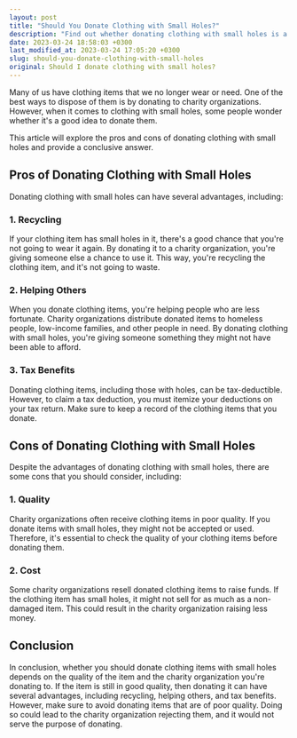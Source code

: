 ```yaml
---
layout: post
title: "Should You Donate Clothing with Small Holes?"
description: "Find out whether donating clothing with small holes is a good idea or not."
date: 2023-03-24 18:58:03 +0300
last_modified_at: 2023-03-24 17:05:20 +0300
slug: should-you-donate-clothing-with-small-holes
original: Should I donate clothing with small holes?
---
```

Many of us have clothing items that we no longer wear or need. One of the best ways to dispose of them is by donating to charity organizations. However, when it comes to clothing with small holes, some people wonder whether it's a good idea to donate them.

This article will explore the pros and cons of donating clothing with small holes and provide a conclusive answer.

## Pros of Donating Clothing with Small Holes

Donating clothing with small holes can have several advantages, including:

### 1\. Recycling

If your clothing item has small holes in it, there's a good chance that you're not going to wear it again. By donating it to a charity organization, you're giving someone else a chance to use it. This way, you're recycling the clothing item, and it's not going to waste.

### 2\. Helping Others

When you donate clothing items, you're helping people who are less fortunate. Charity organizations distribute donated items to homeless people, low-income families, and other people in need. By donating clothing with small holes, you're giving someone something they might not have been able to afford.

### 3\. Tax Benefits

Donating clothing items, including those with holes, can be tax-deductible. However, to claim a tax deduction, you must itemize your deductions on your tax return. Make sure to keep a record of the clothing items that you donate.

## Cons of Donating Clothing with Small Holes

Despite the advantages of donating clothing with small holes, there are some cons that you should consider, including:

### 1\. Quality

Charity organizations often receive clothing items in poor quality. If you donate items with small holes, they might not be accepted or used. Therefore, it's essential to check the quality of your clothing items before donating them.

### 2\. Cost

Some charity organizations resell donated clothing items to raise funds. If the clothing item has small holes, it might not sell for as much as a non-damaged item. This could result in the charity organization raising less money.

## Conclusion

In conclusion, whether you should donate clothing items with small holes depends on the quality of the item and the charity organization you're donating to. If the item is still in good quality, then donating it can have several advantages, including recycling, helping others, and tax benefits. However, make sure to avoid donating items that are of poor quality. Doing so could lead to the charity organization rejecting them, and it would not serve the purpose of donating.